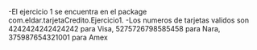 -El ejercicio 1 se encuentra en el package com.eldar.tarjetaCredito.Ejercicio1.
-Los numeros de tarjetas validos son 4242424242424242 para Visa, 5275726798585458 para Nara, 375987654321001 para Amex
